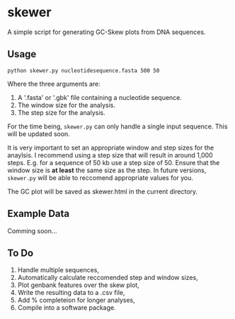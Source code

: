 # skewer
A simple script for generating GC-Skew plots from DNA sequences.

## Usage
```
python skewer.py nucleotidesequence.fasta 500 50
```
Where the three arguments are:

1. A '.fasta' or '.gbk' file containing a nucleotide sequence.
2. The window size for the analysis.
3. The step size for the analysis.

For the time being, `skewer.py` can only handle a single input sequence. This will be updated soon.

It is very important to set an appropriate window and step sizes for the anaylsis. I recommend using a step size that will result in around 1,000 steps. E.g. for a sequence of 50 kb use a step size of 50. Ensure that the window size is **at least** the same size as the step. In future versions, `skewer.py` will be able to reccomend appropriate values for you.

The GC plot will be saved as skewer.html in the current directory.

## Example Data
Comming soon...

## To Do
1. Handle multiple sequences,
2. Automatically calculate reccomended step and window sizes,
3. Plot genbank features over the skew plot,
4. Write the resulting data to a .csv file,
5. Add % completeion for longer analyses,
6. Compile into a software package.
